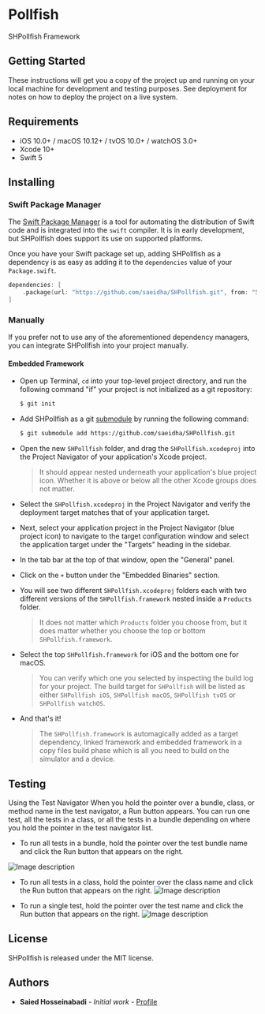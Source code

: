 # Pollfish
SHPollfish Framework

## Getting Started

These instructions will get you a copy of the project up and running on your local machine for development and testing purposes. See deployment for notes on how to deploy the project on a live system.

## Requirements

- iOS 10.0+ / macOS 10.12+ / tvOS 10.0+ / watchOS 3.0+
- Xcode 10+
- Swift 5

## Installing

### Swift Package Manager

The [Swift Package Manager](https://swift.org/package-manager/) is a tool for automating the distribution of Swift code and is integrated into the `swift` compiler. It is in early development, but SHPollfish does support its use on supported platforms.

Once you have your Swift package set up, adding SHPollfish as a dependency is as easy as adding it to the `dependencies` value of your `Package.swift`.

```swift
dependencies: [
    .package(url: "https://github.com/saeidha/SHPollfish.git", from: "5.0")
]
```

### Manually

If you prefer not to use any of the aforementioned dependency managers, you can integrate SHPollfish into your project manually.

#### Embedded Framework

- Open up Terminal, `cd` into your top-level project directory, and run the following command "if" your project is not initialized as a git repository:

  ```bash
  $ git init
  ```

- Add SHPollfish as a git [submodule](https://git-scm.com/docs/git-submodule) by running the following command:

  ```bash
  $ git submodule add https://github.com/saeidha/SHPollfish.git
  ```

- Open the new `SHPollfish` folder, and drag the `SHPollfish.xcodeproj` into the Project Navigator of your application's Xcode project.

    > It should appear nested underneath your application's blue project icon. Whether it is above or below all the other Xcode groups does not matter.

- Select the `SHPollfish.xcodeproj` in the Project Navigator and verify the deployment target matches that of your application target.
- Next, select your application project in the Project Navigator (blue project icon) to navigate to the target configuration window and select the application target under the "Targets" heading in the sidebar.
- In the tab bar at the top of that window, open the "General" panel.
- Click on the `+` button under the "Embedded Binaries" section.
- You will see two different `SHPollfish.xcodeproj` folders each with two different versions of the `SHPollfish.framework` nested inside a `Products` folder.

    > It does not matter which `Products` folder you choose from, but it does matter whether you choose the top or bottom `SHPollfish.framework`.

- Select the top `SHPollfish.framework` for iOS and the bottom one for macOS.

    > You can verify which one you selected by inspecting the build log for your project. The build target for `SHPollfish` will be listed as either `SHPollfish iOS`, `SHPollfish macOS`, `SHPollfish tvOS` or `SHPollfish watchOS`.

- And that's it!

  > The `SHPollfish.framework` is automagically added as a target dependency, linked framework and embedded framework in a copy files build phase which is all you need to build on the simulator and a device.
  

## Testing

Using the Test Navigator
When you hold the pointer over a bundle, class, or method name in the test navigator, a Run button appears. You can run one test, all the tests in a class, or all the tests in a bundle depending on where you hold the pointer in the test navigator list.

* To run all tests in a bundle, hold the pointer over the test bundle name and click the Run button that appears on the right.

![Image description](https://developer.apple.com/library/archive/documentation/DeveloperTools/Conceptual/testing_with_xcode/Art/twx-runtst-1_2x.png)

* To run all tests in a class, hold the pointer over the class name and click the Run button that appears on the right.
![Image description](https://developer.apple.com/library/archive/documentation/DeveloperTools/Conceptual/testing_with_xcode/Art/twx-runtst-2_2x.png)

* To run a single test, hold the pointer over the test name and click the Run button that appears on the right.
![Image description](https://developer.apple.com/library/archive/documentation/DeveloperTools/Conceptual/testing_with_xcode/Art/twx-runtst-3_2x.png)

## License

SHPollfish is released under the MIT license. 

## Authors

* **Saied Hosseinabadi** - *Initial work* - [Profile](https://github.com/saeidha)
